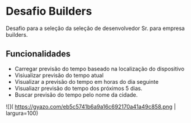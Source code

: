 
# Desafio Builders

Desafio para a seleção da seleção de desenvolvedor Sr. para empresa builders.


## Funcionalidades

- Carregar previsão do tempo baseado na localização do dispositivo
- Visiualizar previsão do tempo atual
- Visualizar a previsão do tempo em horas do dia seguinte
- Visualiazr previsão do tempo dos próximos 5 dias.
- Buscar previsão do tempo pelo nome da cidade.


![]( https://gyazo.com/eb5c5741b6a9a16c692170a41a49c858.png | largura=100)

